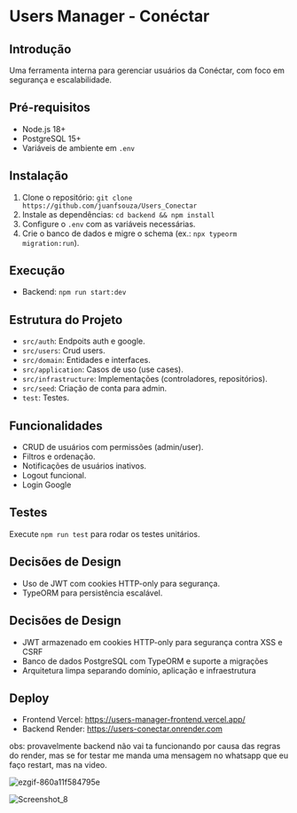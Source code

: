 # Users Manager - Conéctar

## Introdução
Uma ferramenta interna para gerenciar usuários da Conéctar, com foco em segurança e escalabilidade.

## Pré-requisitos
- Node.js 18+
- PostgreSQL 15+
- Variáveis de ambiente em `.env`

## Instalação
1. Clone o repositório: `git clone https://github.com/juanfsouza/Users_Conectar`
2. Instale as dependências: `cd backend && npm install`
3. Configure o `.env` com as variáveis necessárias.
4. Crie o banco de dados e migre o schema (ex.: `npx typeorm migration:run`).

## Execução
- Backend: `npm run start:dev`

## Estrutura do Projeto
- `src/auth`: Endpoits auth e google.
- `src/users`: Crud users.
- `src/domain`: Entidades e interfaces.
- `src/application`: Casos de uso (use cases).
- `src/infrastructure`: Implementações (controladores, repositórios).
- `src/seed`: Criação de conta para admin.
- `test`: Testes.

## Funcionalidades
- CRUD de usuários com permissões (admin/user).
- Filtros e ordenação.
- Notificações de usuários inativos.
- Logout funcional.
- Login Google

## Testes
Execute `npm run test` para rodar os testes unitários.

## Decisões de Design
- Uso de JWT com cookies HTTP-only para segurança.
- TypeORM para persistência escalável.

## Decisões de Design

- JWT armazenado em cookies HTTP-only para segurança contra XSS e CSRF
- Banco de dados PostgreSQL com TypeORM e suporte a migrações
- Arquitetura limpa separando domínio, aplicação e infraestrutura

## Deploy

- Frontend Vercel: https://users-manager-frontend.vercel.app/
- Backend Render: https://users-conectar.onrender.com

obs: provavelmente backend não vai ta funcionando por causa das regras do render, mas se for testar me manda uma mensagem no whatsapp que eu faço restart, mas na video.

![ezgif-860a11f584795e](https://github.com/user-attachments/assets/18f1a976-b2ce-4db6-b1f3-517b47c7260e)

![Screenshot_8](https://github.com/user-attachments/assets/04b40257-6d98-4627-97bc-3ca66e20701a)

